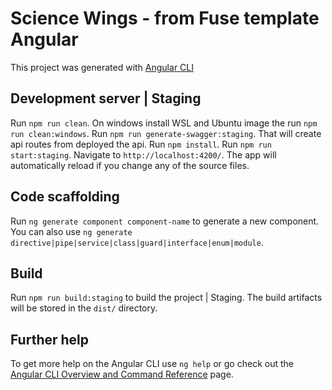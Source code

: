 # Science Wings - from Fuse template Angular

This project was generated with [Angular CLI](https://github.com/angular/angular-cli)

## Development server | Staging

Run `npm run clean`. On windows install WSL and Ubuntu image the run `npm run clean:windows`.
Run `npm run generate-swagger:staging`. That will create api routes from deployed the api.
Run `npm install`.
Run `npm run start:staging`. Navigate to `http://localhost:4200/`. The app will automatically reload if you change any of the source files.

## Code scaffolding

Run `ng generate component component-name` to generate a new component. You can also use `ng generate directive|pipe|service|class|guard|interface|enum|module`.

## Build

Run `npm run build:staging` to build the project | Staging. The build artifacts will be stored in the `dist/` directory.

## Further help

To get more help on the Angular CLI use `ng help` or go check out the [Angular CLI Overview and Command Reference](https://angular.io/cli) page.
